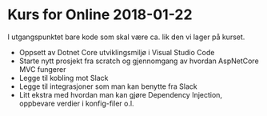 # Kurs for Online 2018-01-22

I utgangspunktet bare kode som skal være ca. lik den vi lager på kurset.

- Oppsett av Dotnet Core utviklingsmiljø i Visual Studio Code
- Starte nytt prosjekt fra scratch og gjennomgang av hvordan AspNetCore MVC fungerer
- Legge til kobling mot Slack
- Legge til integrasjoner som man kan benytte fra Slack
- Litt ekstra med hvordan man kan gjøre Dependency Injection, oppbevare verdier i konfig-filer o.l.